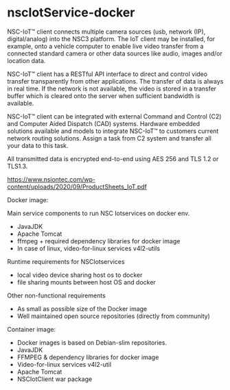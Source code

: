 # nscIotService-docker


NSC-IoT™ client connects multiple camera sources (usb, network
(IP), digital/analog) into the NSC3 platform. The IoT client may be
installed, for example, onto a vehicle computer to enable live video
transfer from a connected standard camera or other data sources
like audio, images and/or location data.

NSC-IoT™ client has a RESTful API interface to direct and control
video transfer transparently from other applications. The transfer of
data is always in real time. If the network is not available, the video
is stored in a transfer buffer which is cleared onto the server when
sufficient bandwidth is available.  

NSC-IoT™ client can be integrated with external Command
and Control (C2) and Computer Aided Dispatch (CAD)
systems. Hardware embedded solutions available and models to
integrate NSC-IoT™ to customers current network routing solutions.
Assign a task from C2 system and transfer all your data to this
task. 

All transmitted data is encrypted end-to-end using AES 256
and TLS 1.2 or TLS1.3.

https://www.nsiontec.com/wp-content/uploads/2020/09/ProductSheets_IoT.pdf

Docker image:

Main service components to run NSC Iotservices on docker env.
- JavaJDK
- Apache Tomcat
- ffmpeg + required dependency libraries for docker image
- In case of linux, video-for-linux services v4l2-utils

Runtime requirements for NSCIotservices
- local video device sharing host os to docker
- file sharing mounts between host OS and docker

Other non-functional requirements
- As small as possible size of the Docker image 
- Well maintained open source repositories (directly from community) 

Container image:
- Docker images is based on Debian-slim repositories.
- JavaJDK
- FFMPEG & dependency libraries for docker image
- Video-for-linux services v4l2-util
- Apache Tomcat
- NSCIotClient war package


